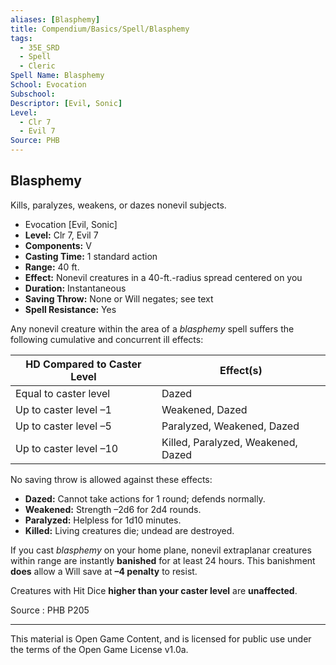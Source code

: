 ```yaml
---
aliases: [Blasphemy]
title: Compendium/Basics/Spell/Blasphemy
tags: 
  - 35E_SRD
  - Spell
  - Cleric
Spell Name: Blasphemy
School: Evocation
Subschool: 
Descriptor: [Evil, Sonic]
Level:
  - Clr 7
  - Evil 7
Source: PHB
---
```


## Blasphemy

Kills, paralyzes, weakens, or dazes nonevil subjects.

*   Evocation [Evil, Sonic]
*   **Level:** Clr 7, Evil 7
*   **Components:** V
*   **Casting Time:** 1 standard action
*   **Range:** 40 ft.
*   **Effect:** Nonevil creatures in a 40-ft.-radius spread centered on you
*   **Duration:** Instantaneous
*   **Saving Throw:** None or Will negates; see text
*   **Spell Resistance:** Yes

Any nonevil creature within the area of a *blasphemy* spell suffers the following cumulative and concurrent ill effects:

| HD Compared to Caster Level      | Effect(s)                                 |
|----------------------------------|-------------------------------------------|
| Equal to caster level            | Dazed                                     |
| Up to caster level –1            | Weakened, Dazed                           |
| Up to caster level –5            | Paralyzed, Weakened, Dazed                |
| Up to caster level –10           | Killed, Paralyzed, Weakened, Dazed        |

No saving throw is allowed against these effects:

- **Dazed:** Cannot take actions for 1 round; defends normally.  
- **Weakened:** Strength –2d6 for 2d4 rounds.  
- **Paralyzed:** Helpless for 1d10 minutes.  
- **Killed:** Living creatures die; undead are destroyed.

If you cast *blasphemy* on your home plane, nonevil extraplanar creatures within range are instantly **banished** for at least 24 hours. This banishment **does** allow a Will save at **–4 penalty** to resist.

Creatures with Hit Dice **higher than your caster level** are **unaffected**.

Source : PHB P205

---

This material is Open Game Content, and is licensed for public use under  
the terms of the Open Game License v1.0a.

